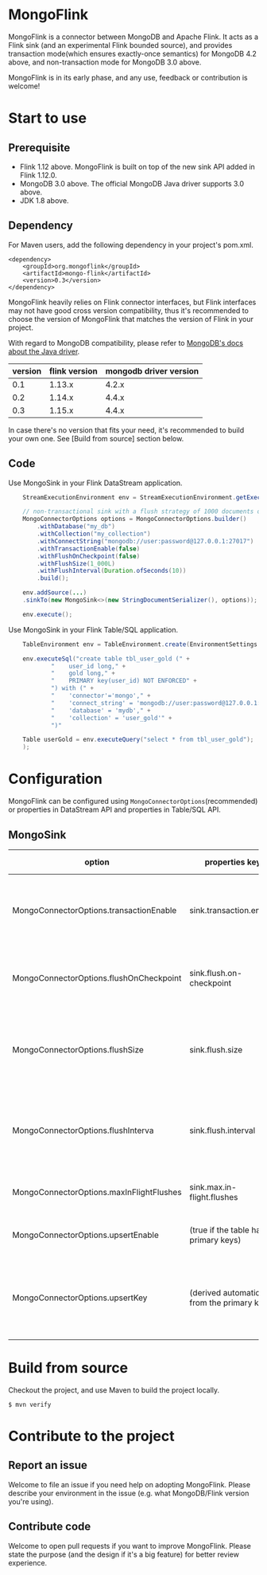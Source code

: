 # MongoFlink
MongoFlink is a connector between MongoDB and Apache Flink. It acts as a Flink sink (and an experimental Flink bounded
source), and provides transaction mode(which ensures exactly-once semantics) for MongoDB 4.2 above, and non-transaction
mode for MongoDB 3.0 above.

MongoFlink is in its early phase, and any use, feedback or contribution is welcome!

# Start to use
## Prerequisite

- Flink 1.12 above. MongoFlink is built on top of the new sink API added in Flink 1.12.0.
- MongoDB 3.0 above. The official MongoDB Java driver supports 3.0 above.
- JDK 1.8 above.

## Dependency

For Maven users, add the following dependency in your project's pom.xml.

```
<dependency>
	<groupId>org.mongoflink</groupId>
	<artifactId>mongo-flink</artifactId>
	<version>0.3</version>
</dependency>
```

MongoFlink heavily relies on Flink connector interfaces, but Flink interfaces may not have good cross version
compatibility, thus it's recommended to choose the version of MongoFlink that matches the version of Flink
in your project.

With regard to MongoDB compatibility, please refer to [MongoDB's docs about the Java driver](https://www.mongodb.com/docs/drivers/java/sync/current/compatibility/).

| version | flink version | mongodb driver version |
| ------- | ------------- |------------------------|
| 0.1 | 1.13.x | 4.2.x                  |
| 0.2 | 1.14.x | 4.4.x                  |
| 0.3 | 1.15.x | 4.4.x                  |

In case there's no version that fits your need, it's recommended to build your own one. See [Build from source]
section below.

## Code

Use MongoSink in your Flink DataStream application.

```java
	StreamExecutionEnvironment env = StreamExecutionEnvironment.getExecutionEnvironment();

	// non-transactional sink with a flush strategy of 1000 documents or 10 seconds
	MongoConnectorOptions options = MongoConnectorOptions.builder()
		.withDatabase("my_db")
		.withCollection("my_collection")
		.withConnectString("mongodb://user:password@127.0.0.1:27017")
		.withTransactionEnable(false)
		.withFlushOnCheckpoint(false)
		.withFlushSize(1_000L)
		.withFlushInterval(Duration.ofSeconds(10))
		.build();

	env.addSource(...)
	.sinkTo(new MongoSink<>(new StringDocumentSerializer(), options));

	env.execute();
```

Use MongoSink in your Flink Table/SQL application.

```java
	TableEnvironment env = TableEnvironment.create(EnvironmentSettings.inStreamingMode());

	env.executeSql("create table tbl_user_gold (" +
			"    user_id long," +
			"    gold long," +
			"    PRIMARY key(user_id) NOT ENFORCED" +
			") with (" +
			"    'connector'='mongo'," +
			"    'connect_string' = 'mongodb://user:password@127.0.0.1:27017'," +
			"    'database' = 'mydb'," +
			"    'collection' = 'user_gold'" +
			")"

	Table userGold = env.executeQuery("select * from tbl_user_gold");
	);
```

# Configuration

MongoFlink can be configured using `MongoConnectorOptions`(recommended) or properties in DataStream API and properties
in Table/SQL API.

## MongoSink

| option                                  | properties key                              | description                                                                                    | default value |
|-----------------------------------------|---------------------------------------------|------------------------------------------------------------------------------------------------|--------------|
| MongoConnectorOptions.transactionEnable | sink.transaction.enable                     | Whether to use transactions in MongoSink (requires MongoDB 4.2+).                              | false        |
| MongoConnectorOptions.flushOnCheckpoint | sink.flush.on-checkpoint                    | Whether to flush the buffered documents on checkpoint barriers.                                | false        |
| MongoConnectorOptions.flushSize         | sink.flush.size                             | Max buffered documents before flush. Only valid when `sink.flush.on-checkpoint` is `false`.    | 1000         |
| MongoConnectorOptions.flushInterva      | sink.flush.interval                         | Flush interval in milliseconds. Only valid when `sink.flush.on-checkpoint` is `false`.         | 30000        |
| MongoConnectorOptions.maxInFlightFlushes | sink.max.in-flight.flushes                  | Max in-flight flushes before blocking the writer.                                              | 5            |
| MongoConnectorOptions.upsertEnable | (true if the table has primary keys)        | Whether to write documents via upsert mode.                                                    | false        |
| MongoConnectorOptions.upsertKey | (derived automatically from the primary key) | The primary keys for upsert. Only valid in upsert mode. Keys are in csv format for properties. | []           |


# Build from source

Checkout the project, and use Maven to build the project locally.

```
$ mvn verify
```

# Contribute to the project

## Report an issue
Welcome to file an issue if you need help on adopting MongoFlink. Please describe your environment in the issue
(e.g. what MongoDB/Flink version you're using).

## Contribute code
Welcome to open pull requests if you want to improve MongoFlink. Please state the purpose (and the design if it's a big
feature) for better review experience.
